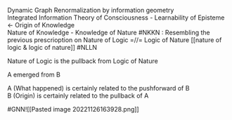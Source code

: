 Dynamic Graph Renormalization by information geometry  
Integrated Information Theory of Consciousness - Learnability of Episteme <- Origin of Knowledge  
Nature of Knowledge - Knowledge of Nature  #NKKN : Resembling the previous prescrioption on Nature of Logic =//= Logic of Nature [[nature of logic & logic of nature]] #NLLN


Nature of Logic is the pullback from Logic of Nature  
  
A emerged from B  
  
A (What happened) is certainly related to the pushforward of B  
B (Origin) is certainly related to the pullback of A

#GNN![[Pasted image 20221126163928.png]]  